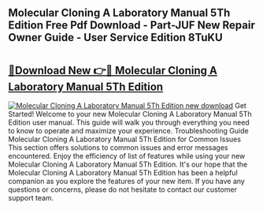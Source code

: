 ## Molecular Cloning A Laboratory Manual 5Th Edition Free Pdf Download - Part-JUF New Repair Owner Guide - User Service Edition 8TuKU

# <h2><a href="http://cf13387.oget.top/?id=Molecular+Cloning+A+Laboratory+Manual+5Th+Edition">🔗Download New 👉🔴 Molecular Cloning A Laboratory Manual 5Th Edition</a></h2>

[![Molecular Cloning A Laboratory Manual 5Th Edition new download](https://i.imgur.com/5g1atiW.png)](http://cf13387.oget.top/?id=Molecular+Cloning+A+Laboratory+Manual+5Th+Edition)
Get Started! Welcome to your new Molecular Cloning A Laboratory Manual 5Th Edition user manual. This guide will walk you through everything you need to know to operate and maximize your experience. Troubleshooting Guide Molecular Cloning A Laboratory Manual 5Th Edition for Common Issues This section offers solutions to common issues and error messages encountered. Enjoy the efficiency of list of features while using your new Molecular Cloning A Laboratory Manual 5Th Edition. It's our hope that the Molecular Cloning A Laboratory Manual 5Th Edition has been a helpful companion as you explore the features of your new item. If you have any questions or concerns, please do not hesitate to contact our customer support team.
